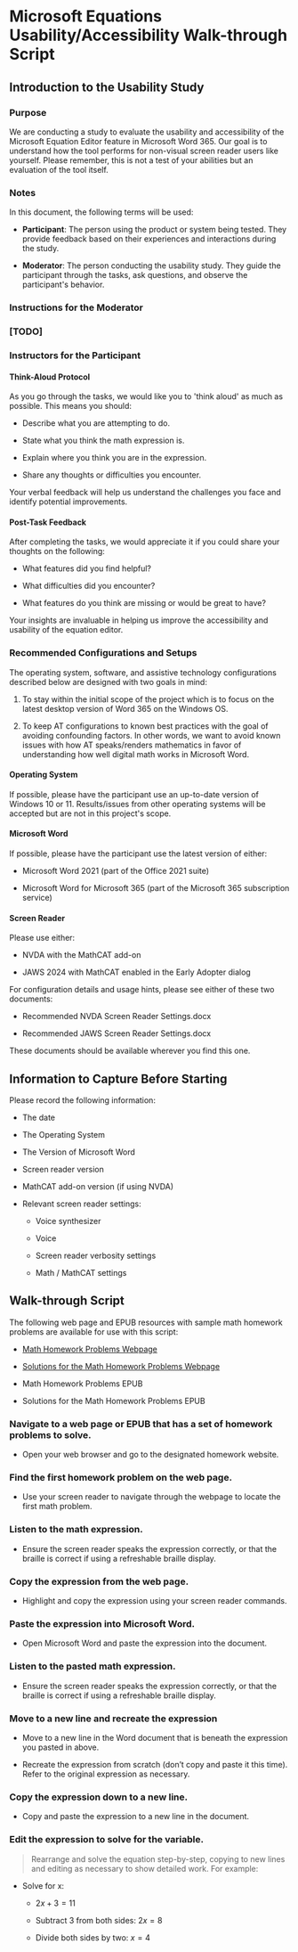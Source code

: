 # Microsoft Equations Usability/Accessibility Walk-through Script

## Introduction to the Usability Study

### Purpose

We are conducting a study to evaluate the usability and accessibility of
the Microsoft Equation Editor feature in Microsoft Word 365. Our goal is
to understand how the tool performs for non-visual screen reader users
like yourself. Please remember, this is not a test of your abilities but
an evaluation of the tool itself.

### Notes

In this document, the following terms will be used:

- **Participant**: The person using the product or system being tested.
  They provide feedback based on their experiences and interactions
  during the study.

- **Moderator**: The person conducting the usability study. They guide
  the participant through the tasks, ask questions, and observe the
  participant's behavior.

### Instructions for the Moderator

### \[TODO\]

### Instructors for the Participant

#### Think-Aloud Protocol

As you go through the tasks, we would like you to 'think aloud' as much
as possible. This means you should:

- Describe what you are attempting to do.

- State what you think the math expression is.

- Explain where you think you are in the expression.

- Share any thoughts or difficulties you encounter.

Your verbal feedback will help us understand the challenges you face and
identify potential improvements.

#### Post-Task Feedback

After completing the tasks, we would appreciate it if you could share
your thoughts on the following:

- What features did you find helpful?

- What difficulties did you encounter?

- What features do you think are missing or would be great to have?

Your insights are invaluable in helping us improve the accessibility and
usability of the equation editor.

### Recommended Configurations and Setups

The operating system, software, and assistive technology configurations
described below are designed with two goals in mind:

1.  To stay within the initial scope of the project which is to focus on
    the latest desktop version of Word 365 on the Windows OS.

2.  To keep AT configurations to known best practices with the goal of
    avoiding confounding factors. In other words, we want to avoid known
    issues with how AT speaks/renders mathematics in favor of
    understanding how well digital math works in Microsoft Word.

#### Operating System

If possible, please have the participant use an up-to-date version of
Windows 10 or 11. Results/issues from other operating systems will be
accepted but are not in this project's scope.

#### Microsoft Word

If possible, please have the participant use the latest version of
either:

- Microsoft Word 2021 (part of the Office 2021 suite)

- Microsoft Word for Microsoft 365 (part of the Microsoft 365
  subscription service)

#### Screen Reader

Please use either:

- NVDA with the MathCAT add-on

- JAWS 2024 with MathCAT enabled in the Early Adopter dialog

For configuration details and usage hints, please see either of these
two documents:

- Recommended NVDA Screen Reader Settings.docx

- Recommended JAWS Screen Reader Settings.docx

These documents should be available wherever you find this one.

## Information to Capture Before Starting

Please record the following information:

- The date

- The Operating System

- The Version of Microsoft Word

- Screen reader version

- MathCAT add-on version (if using NVDA)

- Relevant screen reader settings:

  - Voice synthesizer

  - Voice

  - Screen reader verbosity settings

  - Math / MathCAT settings

## Walk-through Script

The following web page and EPUB resources with sample math homework
problems are available for use with this script:

- [Math Homework Problems
  Webpage](https://brichwin.pages.iu.edu/homework.html)

- [Solutions for the Math Homework Problems
  Webpage](https://brichwin.pages.iu.edu/solutions.html)

- Math Homework Problems EPUB

- Solutions for the Math Homework Problems EPUB

### Navigate to a web page or EPUB that has a set of homework problems to solve.

- Open your web browser and go to the designated homework website.

### Find the first homework problem on the web page.

- Use your screen reader to navigate through the webpage to locate the
  first math problem.

### Listen to the math expression.

- Ensure the screen reader speaks the expression correctly, or that the
  braille is correct if using a refreshable braille display.

### Copy the expression from the web page.

- Highlight and copy the expression using your screen reader commands.

### Paste the expression into Microsoft Word.

- Open Microsoft Word and paste the expression into the document.

### Listen to the pasted math expression.

- Ensure the screen reader speaks the expression correctly, or that the
  braille is correct if using a refreshable braille display.

### Move to a new line and recreate the expression

- Move to a new line in the Word document that is beneath the expression
  you pasted in above.

- Recreate the expression from scratch (don’t copy and paste it this
  time). Refer to the original expression as necessary.

### Copy the expression down to a new line.

- Copy and paste the expression to a new line in the document.

### Edit the expression to solve for the variable.

> Rearrange and solve the equation step-by-step, copying to new lines
> and editing as necessary to show detailed work. For example:

- Solve for x:

  - $2x + 3 = 11$

  - Subtract 3 from both sides: $2x = 8$

  - Divide both sides by two: $x = 4$
